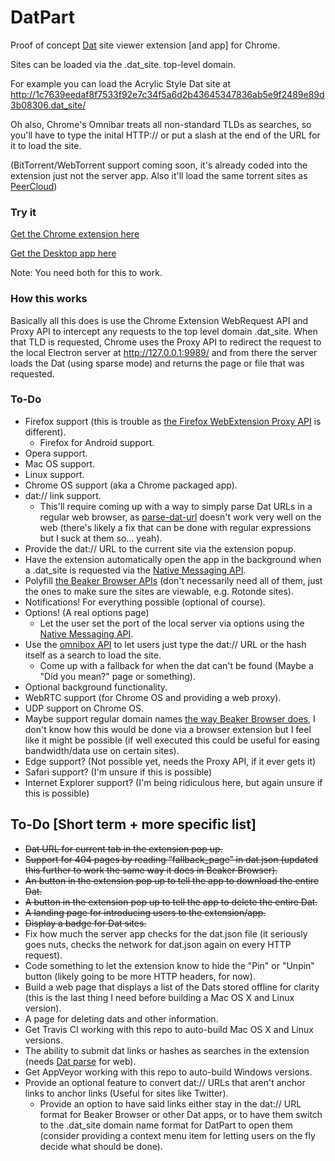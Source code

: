 # DatPart
Proof of concept [Dat](https://datproject.org/) site viewer extension [and app] for Chrome.

Sites can be loaded via the .dat_site. top-level domain.

For example you can load the Acrylic Style Dat site at http://1c7639eedaf8f7533f92e7c34f5a6d2b43645347836ab5e9f2489e89d3b08306.dat_site/

Oh also, Chrome's Omnibar treats all non-standard TLDs as searches, so you'll have to type the inital HTTP:// or put a slash at the end of the URL for it to load the site.

(BitTorrent/WebTorrent support coming soon, it's already coded into the extension just not the server app. Also it'll load the same torrent sites as [PeerCloud](https://github.com/jhiesey/peercloud))

### Try it

[Get the Chrome extension here](https://chrome.google.com/webstore/detail/datpart-extension/hnblaajbillhajijlbaepnjglfgepdgm)

[Get the Desktop app here](https://github.com/HughIsaacs2/DatPart/releases)

Note: You need both for this to work.

### How this works

Basically all this does is use the Chrome Extension WebRequest API and Proxy API to intercept any requests to the top level domain .dat_site. When that TLD is requested, Chrome uses the Proxy API to redirect the request to the local Electron server at http://127.0.0.1:9989/ and from there the server loads the Dat (using sparse mode) and returns the page or file that was requested.

### To-Do

* Firefox support (this is trouble as [the Firefox WebExtension Proxy API](https://developer.mozilla.org/en-US/Add-ons/WebExtensions/API/proxy) is different).
  * Firefox for Android support.
* Opera support.
* Mac OS support.
* Linux support.
* Chrome OS support (aka a Chrome packaged app).
* dat:// link support.
  * This'll require coming up with a way to simply parse Dat URLs in a regular web browser, as [parse-dat-url](https://github.com/pfrazee/parse-dat-url "parse-dat-url") doesn't work very well on the web (there's likely a fix that can be done with regular expressions but I suck at them so... yeah).
* Provide the dat:// URL to the current site via the extension popup.
* Have the extension automatically open the app in the background when a .dat_site is requested via the [Native Messaging API](https://developer.chrome.com/apps/nativeMessaging).
* Polyfill [the Beaker Browser APIs](https://beakerbrowser.com/docs/apis/) (don't necessarily need all of them, just the ones to make sure the sites are viewable, e.g. Rotonde sites).
* Notifications! For everything possible (optional of course).
* Options! (A real options page)
  * Let the user set the port of the local server via options using the [Native Messaging API](https://developer.chrome.com/apps/nativeMessaging).
* Use the [omnibox API](https://developer.chrome.com/extensions/omnibox) to let users just type the dat:// URL or the hash itself as a search to load the site.
  * Come up with a fallback for when the dat can't be found (Maybe a "Did you mean?" page or something).
* Optional background functionality.
* WebRTC support (for Chrome OS and providing a web proxy).
* UDP support on Chrome OS.
* Maybe support regular domain names [the way Beaker Browser does](https://beakerbrowser.com/2017/02/22/beaker-0-6-1.html), I don't know how this would be done via a browser extension but I feel like it might be possible (if well executed this could be useful for easing bandwidth/data use on certain sites).
* Edge support? (Not possible yet, needs the Proxy API, if it ever gets it)
* Safari support? (I'm unsure if this is possible)
* Internet Explorer support? (I'm being ridiculous here, but again unsure if this is possible)

## To-Do [Short term + more specific list]
* ~~Dat URL for current tab in the extension pop up.~~
* ~~Support for 404 pages by reading “fallback_page” in dat.json (updated this further to work the same way it does in Beaker Browser).~~
* ~~An button in the extension pop up to tell the app to download the entire Dat.~~
* ~~A button in the extension pop up to tell the app to delete the entire Dat.~~
* ~~A landing page for introducing users to the extension/app.~~
* ~~Display a badge for Dat sites.~~
* Fix how much the server app checks for the dat.json file (it seriously goes nuts, checks the network for dat.json again on every HTTP request).
* Code something to let the extension know to hide the "Pin" or "Unpin" button (likely going to be more HTTP headers, for now).
* Build a web page that displays a list of the Dats stored offline for clarity (this is the last thing I need before building a Mac OS X and Linux version).
* A page for deleting dats and other information.
* Get Travis CI working with this repo to auto-build Mac OS X and Linux versions.
* The ability to submit dat links or hashes as searches in the extension (needs [Dat parse](https://github.com/pfrazee/parse-dat-url "parse-dat-url") for web).
* Get AppVeyor working with this repo to auto-build Windows versions.
* Provide an optional feature to convert dat:// URLs that aren't anchor links to anchor links (Useful for sites like Twitter).
  * Provide an option to have said links either stay in the dat:// URL format for Beaker Browser or other Dat apps, or to have them switch to the .dat_site domain name format for DatPart to open them (consider providing a context menu item for letting users on the fly decide what should be done).
